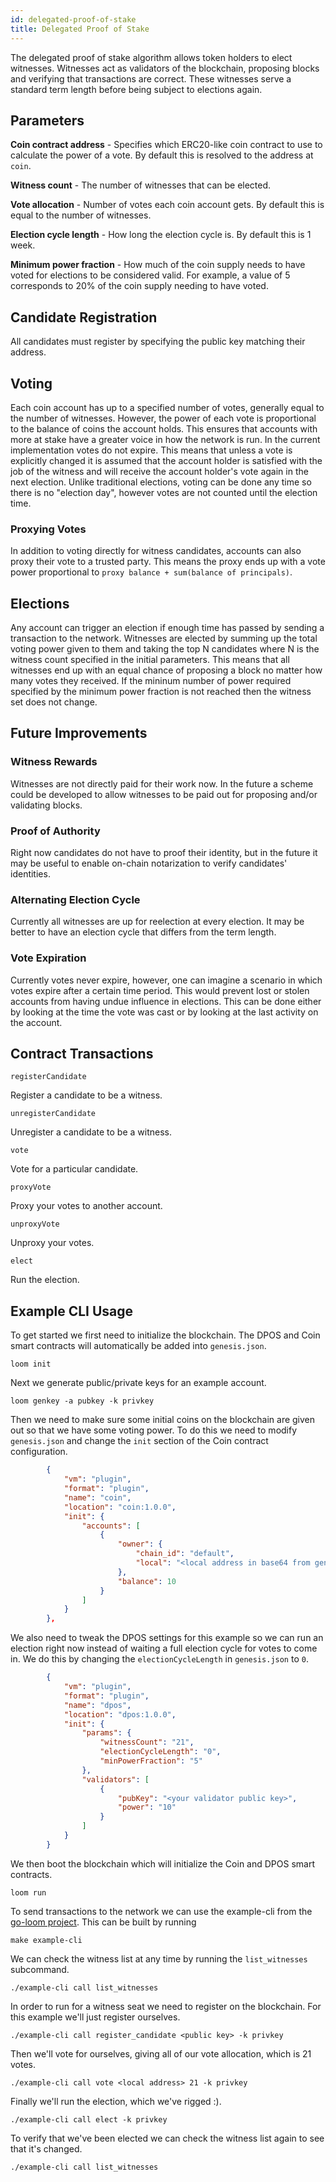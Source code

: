 ```yaml
---
id: delegated-proof-of-stake
title: Delegated Proof of Stake
---
```


The delegated proof of stake algorithm allows token holders to elect witnesses.  Witnesses act as validators of the blockchain, proposing blocks and
verifying that transactions are correct.  These witnesses serve a standard term length before being subject to elections again.

## Parameters

**Coin contract address** - Specifies which ERC20-like coin contract to use to calculate the power of a vote. By default this is resolved to the address at `coin`.

**Witness count** - The number of witnesses that can be elected.

**Vote allocation** - Number of votes each coin account gets. By default this is equal to the number of witnesses.

**Election cycle length** - How long the election cycle is. By default this is 1 week.

**Minimum power fraction** - How much of the coin supply needs to have voted for elections to be considered valid.
For example, a value of 5 corresponds to 20% of the coin supply needing to have voted.

## Candidate Registration

All candidates must register by specifying the public key matching their address.

## Voting

Each coin account has up to a specified number of votes, generally equal to the number of witnesses.
However, the power of each vote is proportional to the balance of coins the account holds.  This ensures that accounts
with more at stake have a greater voice in how the network is run.  In the current implementation votes do not expire.
This means that unless a vote is explicitly changed it is assumed that the account holder is satisfied with the job of the
witness and will receive the account holder's vote again in the next election.  Unlike traditional elections, voting
can be done any time so there is no "election day", however votes are not counted until the election time.

### Proxying Votes

In addition to voting directly for witness candidates, accounts can also proxy their vote to a trusted party. This means
the proxy ends up with a vote power proportional to `proxy balance + sum(balance of principals)`.

## Elections

Any account can trigger an election if enough time has passed by sending a transaction to the network.
Witnesses are elected by summing up the total voting power given to them and taking the top N candidates where N
is the witness count specified in the initial parameters. This means that all witnesses end up with an equal chance of proposing
a block no matter how many votes they received. If the mininum number of power required specified by the minimum power fraction
is not reached then the witness set does not change.

## Future Improvements

### Witness Rewards

Witnesses are not directly paid for their work now.  In the future a scheme could be developed to allow witnesses to be paid out
for proposing and/or validating blocks.

### Proof of Authority

Right now candidates do not have to proof their identity, but in the future it may be useful to enable on-chain notarization to
verify candidates' identities.

### Alternating Election Cycle

Currently all witnesses are up for reelection at every election.  It may be better to have an election cycle that differs from the
term length.

### Vote Expiration

Currently votes never expire, however, one can imagine a scenario in which votes expire after a certain time period.  This would
prevent lost or stolen accounts from having undue influence in elections.  This can be done either by looking at the time the vote
was cast or by looking at the last activity on the account.

## Contract Transactions

`registerCandidate`

Register a candidate to be a witness.

`unregisterCandidate`

Unregister a candidate to be a witness.

`vote`

Vote for a particular candidate.

`proxyVote`

Proxy your votes to another account.

`unproxyVote`

Unproxy your votes.

`elect`

Run the election.

## Example CLI Usage

To get started we first need to initialize the blockchain. The DPOS and Coin smart contracts will automatically be added into `genesis.json`.
```shell
loom init
```

Next we generate public/private keys for an example account.
```shell
loom genkey -a pubkey -k privkey
```

Then we need to make sure some initial coins on the blockchain are given out so that we have some voting power. To do this we need to modify
`genesis.json` and change the `init` section of the Coin contract configuration.
```json
        {
            "vm": "plugin",
            "format": "plugin",
            "name": "coin",
            "location": "coin:1.0.0",
            "init": {
                "accounts": [
                    {
                        "owner": {
                            "chain_id": "default",
                            "local": "<local address in base64 from genkey>"
                        },
                        "balance": 10
                    }
                ]
            }
        },
```

We also need to tweak the DPOS settings for this example so we can run an election right now instead of waiting a full election cycle for votes to come in. We do this by changing the `electionCycleLength` in `genesis.json` to `0`.
```json
        {
            "vm": "plugin",
            "format": "plugin",
            "name": "dpos",
            "location": "dpos:1.0.0",
            "init": {
                "params": {
                    "witnessCount": "21",
                    "electionCycleLength": "0",
                    "minPowerFraction": "5"
                },
                "validators": [
                    {
                        "pubKey": "<your validator public key>",
                        "power": "10"
                    }
                ]
            }
        }
```

We then boot the blockchain which will initialize the Coin and DPOS smart contracts.
```shell
loom run
```

To send transactions to the network we can use the example-cli from the [go-loom project](https://github.com/loomnetwork/go-loom). This can be built by running
```shell
make example-cli
```

We can check the witness list at any time by running the `list_witnesses` subcommand.
```shell
./example-cli call list_witnesses
```

In order to run for a witness seat we need to register on the blockchain. For this example we'll just register ourselves.
```shell
./example-cli call register_candidate <public key> -k privkey
```

Then we'll vote for ourselves, giving all of our vote allocation, which is 21 votes.
```shell
./example-cli call vote <local address> 21 -k privkey
```

Finally we'll run the election, which we've rigged :).
```shell
./example-cli call elect -k privkey
```

To verify that we've been elected we can check the witness list again to see that it's changed.
```shell
./example-cli call list_witnesses
```
